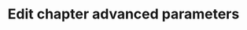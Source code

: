 ---
layout: design
title: Edit chapter advanced parameters
ref: 03.Activities_Edit_06.Edit chapter advanced parameters
image: 03.Activities_Edit_06.Edit chapter advanced parameters.png
---